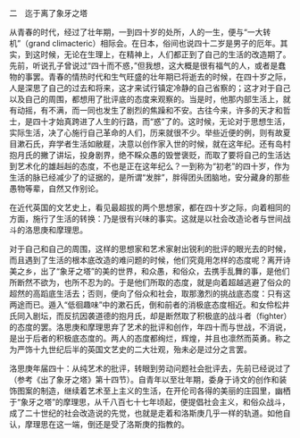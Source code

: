 二　迄于离了象牙之塔

  

从青春的时代，经过了壮年期，一到四十岁的处所，人的一生，便与“一大转机”（grand climacteric）相际会。在日本，俗间也说四十二岁是男子的厄年。其实，到这时候，无论在生理上，在精神上，人们都正到了自己的生活的改造期了。先前，听说孔子曾说过“四十而不惑，”但我想，这大概是很有福气的人，或者是蠢物的事罢。青春的情热时代和生气旺盛的壮年期已将逝去的时候，在四十岁之际，人是深思了自己的过去和将来，这才来试行镇定冷静的自己省察的；这才对于自己以及自己的周围，都想用了批评底的态度来观察的。当是时，他那内部生活上，就有动摇，有不满，而一同也发生了剧烈的焦躁和不安。古往今来，许多的天才和哲士，是四十才始真跨进了人生的行路，而“惑”了的。这时候，无论对于思想生活，实际生活，决了心施行自己革命的人们，历来就很不少。举些近便的例，则有故夏目漱石氏，弃学者生活如敝屣，决意以创作家入世的时候，就在这年纪。还有岛村抱月氏的撇了讲坛，投身剧界，绝不睬众愚的毁誉褒贬，而取了要将自己的生活达到艺术化的雄赳赳的态度，不也是正在这年纪么？一到称为“初老”的四十岁，作为生活的脉已经减少了的证据的，是所谓“发胖”，胖得团头团脑地，安分藏身的那些愚物等辈，自然又作别论。

在近代英国的文艺史上，看见最超拔的两个思想家，都在四十岁之际，向着相同的方面，施行了生活的转换：乃是很有兴味的事实。这就是以社会改造论者与世间战斗的洛思庚和摩理思。

对于自己和自己的周围，这样的思想家和艺术家射出锐利的批评的眼光去的时候，而且遇到了生活的根本底改造的难问题的时候，他们究竟用怎样的态度呢？离开诗美之乡，出了“象牙之塔”的美的世界，和众愚，和俗众，去携手乱舞的事，是他们所断然不欲为，也所不忍为的。于是他们所取的态度，就是向着超越逃避了俗众的超然的高蹈底生活去；否则，便向了俗众和社会，取那激烈的挑战底态度：只有这两途而已。遁入“低徊趣味”中的漱石氏，倒和前者的消极底态度相近。和女伶松井氏同入剧坛，而反抗因袭道德的抱月氏，却是断然取了积极底的战斗者（fighter）的态度的罢。洛思庚和摩理思弃了艺术的批评和创作，年四十而与世战，不消说，是出于后者的积极底态度的。两人的态度都绚烂，辉煌，并且也凛然而英勇。称之为严饰十九世纪后半的英国文艺史的二大壮观，殆未必是过分之言罢。

洛思庚年届四十：从纯艺术的批评，转眼到劳动问题社会批评去，先前已经说过了（参考《出了象牙之塔》第十四节）。自青年以至壮年期，委身于诗文的创作和装饰图案的制造，继续着艺术至上主义的生活，在开伦司各得的美丽的庄园里，幽栖于“象牙之塔”的摩理思，从千八百七十七年顷起，便提倡社会主义，和俗众战斗，成了二十世纪的社会改造说的先觉，也就是走着和洛斯庚几乎一样的轨道。如他自认，摩理思在这一端，倒还是受了洛斯庚的指教的。